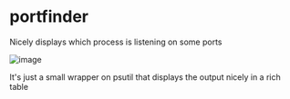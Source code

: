 # portfinder
Nicely displays which process is listening on some ports

![image](https://github.com/user-attachments/assets/e41f387a-515b-428c-bb6a-2228cc310674)

It's just a small wrapper on psutil that displays the output nicely in a rich table
